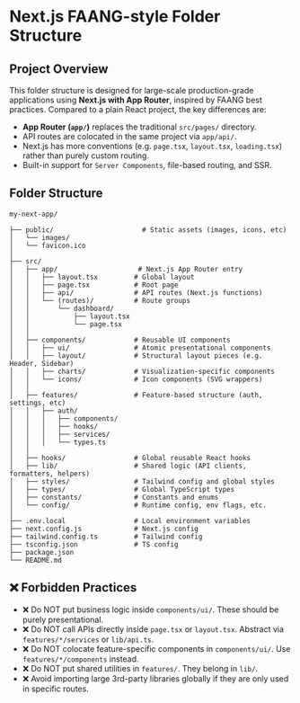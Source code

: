 # Next.js FAANG-style Folder Structure

## Project Overview

This folder structure is designed for large-scale production-grade applications using **Next.js with App Router**, inspired by FAANG best practices. Compared to a plain React project, the key differences are:

- **App Router (`app/`)** replaces the traditional `src/pages/` directory.
- API routes are colocated in the same project via `app/api/`.
- Next.js has more conventions (e.g. `page.tsx`, `layout.tsx`, `loading.tsx`) rather than purely custom routing.
- Built-in support for `Server Components`, file-based routing, and SSR.

## Folder Structure

```
my-next-app/

├── public/                      # Static assets (images, icons, etc)
│   └── images/
│   └── favicon.ico
│
├── src/
│   ├── app/                    # Next.js App Router entry
│   │   ├── layout.tsx         # Global layout
│   │   ├── page.tsx           # Root page
│   │   ├── api/               # API routes (Next.js functions)
│   │   └── (routes)/          # Route groups
│   │       └── dashboard/
│   │           ├── layout.tsx
│   │           └── page.tsx
│   │
│   ├── components/            # Reusable UI components
│   │   ├── ui/                # Atomic presentational components
│   │   ├── layout/            # Structural layout pieces (e.g. Header, Sidebar)
│   │   ├── charts/            # Visualization-specific components
│   │   └── icons/             # Icon components (SVG wrappers)
│   │
│   ├── features/              # Feature-based structure (auth, settings, etc)
│   │   ├── auth/
│   │   │   ├── components/
│   │   │   ├── hooks/
│   │   │   ├── services/
│   │   │   └── types.ts
│   │
│   ├── hooks/                 # Global reusable React hooks
│   ├── lib/                   # Shared logic (API clients, formatters, helpers)
│   ├── styles/                # Tailwind config and global styles
│   ├── types/                 # Global TypeScript types
│   ├── constants/             # Constants and enums
│   └── config/                # Runtime config, env flags, etc.
│
├── .env.local                 # Local environment variables
├── next.config.js             # Next.js config
├── tailwind.config.ts         # Tailwind config
├── tsconfig.json              # TS config
├── package.json
└── README.md
```

## ❌ Forbidden Practices

- ❌ Do NOT put business logic inside `components/ui/`. These should be purely presentational.
- ❌ Do NOT call APIs directly inside `page.tsx` or `layout.tsx`. Abstract via `features/*/services` or `lib/api.ts`.
- ❌ Do NOT colocate feature-specific components in `components/ui/`. Use `features/*/components` instead.
- ❌ Do NOT put shared utilities in `features/`. They belong in `lib/`.
- ❌ Avoid importing large 3rd-party libraries globally if they are only used in specific routes.
